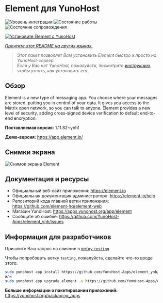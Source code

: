 <!--
Важно: этот README был автоматически сгенерирован <https://github.com/YunoHost/apps/tree/master/tools/readme_generator>
Он НЕ ДОЛЖЕН редактироваться вручную.
-->

# Element для YunoHost

[![Уровень интеграции](https://dash.yunohost.org/integration/element.svg)](https://ci-apps.yunohost.org/ci/apps/element/) ![Состояние работы](https://ci-apps.yunohost.org/ci/badges/element.status.svg) ![Состояние сопровождения](https://ci-apps.yunohost.org/ci/badges/element.maintain.svg)

[![Установите Element с YunoHost](https://install-app.yunohost.org/install-with-yunohost.svg)](https://install-app.yunohost.org/?app=element)

*[Прочтите этот README на других языках.](./ALL_README.md)*

> *Этот пакет позволяет Вам установить Element быстро и просто на YunoHost-сервер.*  
> *Если у Вас нет YunoHost, пожалуйста, посмотрите [инструкцию](https://yunohost.org/install), чтобы узнать, как установить его.*

## Обзор

Element is a new type of messaging app. You choose where your messages are stored, putting you in control of your data. It gives you access to the Matrix open network, so you can talk to anyone. Element provides a new level of security, adding cross-signed device verification to default end-to-end encryption.

**Поставляемая версия:** 1.11.82~ynh1

**Демо-версия:** <https://app.element.io/>

## Снимки экрана

![Снимок экрана Element](./doc/screenshots/homepage-all-platforms-1_1.png)

## Документация и ресурсы

- Официальный веб-сайт приложения: <https://element.io>
- Официальная документация администратора: <https://element.io/help>
- Репозиторий кода главной ветки приложения: <https://github.com/element-hq/element-web>
- Магазин YunoHost: <https://apps.yunohost.org/app/element>
- Сообщите об ошибке: <https://github.com/YunoHost-Apps/element_ynh/issues>

## Информация для разработчиков

Пришлите Ваш запрос на слияние в [ветку `testing`](https://github.com/YunoHost-Apps/element_ynh/tree/testing).

Чтобы попробовать ветку `testing`, пожалуйста, сделайте что-то вроде этого:

```bash
sudo yunohost app install https://github.com/YunoHost-Apps/element_ynh/tree/testing --debug
или
sudo yunohost app upgrade element -u https://github.com/YunoHost-Apps/element_ynh/tree/testing --debug
```

**Больше информации о пакетировании приложений:** <https://yunohost.org/packaging_apps>

